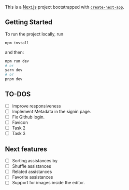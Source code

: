 This is a [Next.js](https://nextjs.org/) project bootstrapped with [`create-next-app`](https://github.com/vercel/next.js/tree/canary/packages/create-next-app).

## Getting Started

To run the project locally, run

```bash
npm install
```

and then:

```bash
npm run dev
# or
yarn dev
# or
pnpm dev
```

## TO-DOS

- [ ] Improve responsiveness
- [ ] Implement Metadata in the signin page.
- [ ] Fix Github login.
- [ ] Favicon
- [ ] Task 2
- [ ] Task 3

## Next features

- [ ] Sorting assistances by
- [ ] Shuffle assistances
- [ ] Related assistances
- [ ] Favorite assistances
- [ ] Support for images inside the editor.
